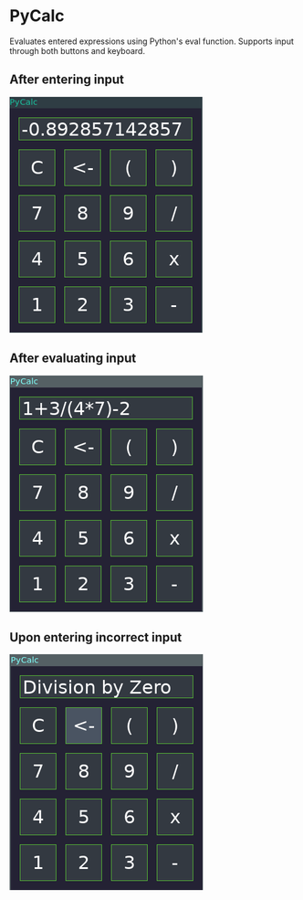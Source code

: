 # PyCalc
Evaluates entered expressions using Python's eval function. Supports input through both buttons and keyboard.

## After entering input
![Image of calculator with entered values](screenshots/evaluated.png)

## After evaluating input
![Image of calculator with calculated value](screenshots/expression.png)

## Upon entering incorrect input
![Image of error message](screenshots/error.png)